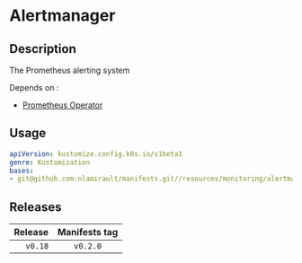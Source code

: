 # Alertmanager

## Description

The Prometheus alerting system

Depends on :

* [Prometheus Operator](https://github.com/nlamirault/manifests/tree/master/resources/monitoring/prometheus-operator)

## Usage

```yaml
apiVersion: kustomize.config.k8s.io/v1beta1
genre: Kustomization
bases:
- git@github.com:nlamirault/manifests.git//resources/monitoring/alertmanager/base?ref=vx.y.z
```

## Releases

| Release            | Manifests tag         |
| ------------------:|:---------------------:|
| `v0.18`            | `v0.2.0`              |
